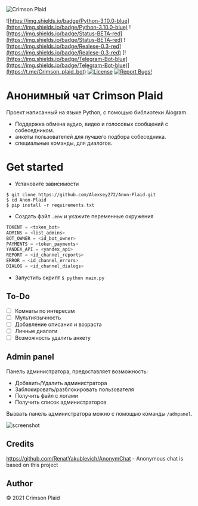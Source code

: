![Crimson Plaid](https://i.imgur.com/BBeyWph.jpeg)

![https://img.shields.io/badge/Python-3.10.0-blue](https://img.shields.io/badge/Python-3.10.0-blue)
![https://img.shields.io/badge/Status-BETA-red](https://img.shields.io/badge/Status-BETA-red) ![https://img.shields.io/badge/Realese-0.3-red](https://img.shields.io/badge/Realese-0.3-red) [![https://img.shields.io/badge/Telegram-Bot-blue](https://img.shields.io/badge/Telegram-Bot-blue)](https://t.me/Crimson_plaid_bot) [![License](https://img.shields.io/badge/license-GPL-green)](LICENSE) [![Report Bugs!](https://badgen.net/badge/🐞%20Report%20/Bugs/red)](https://t.me/anochat_support)


# Анонимный чат Crimson Plaid    
Проект написанный на языке Python, с помощью библиотеки Aiogram.

* Поддержка обмена аудио, видео и голосовых сообщений с собеседником. 
* анкеты пользователей для лучшего подбора собеседника.
* специальные команды, для диалогов.

# Get started
* Установите зависимости
```
$ git clone https://github.com/Alexsey272/Anon-Plaid.git
$ cd Anon-Plaid
$ pip install -r requirements.txt
```
* Создать файл `.env` и укажите переменные окружения
```Python
TOKENT = <token_bot>
ADMINS = <list_admins>
BOT_OWNER = <id_bot_owner>
PAYMENTS = <token_payments>
YANDEX_API = <yandex_api>
REPORT = <id_channel_reports>
ERROR = <id_channel_errors>
DIALOG = <id_channel_dialogs>
```
* Запустить скрипт
`$ python main.py`

## To-Do
- [ ] Комнаты по интересам
- [ ] Мультиязычность
- [ ] Добавление описания и возраста
- [ ] Личные диалоги
- [ ] Возможность удалить анкету

## Admin panel
Панель администратора, предоставляет возможность:
* Добавить/Удалить администратора
* Заблокировать/разблокировать пользователя
* Получить файл с логами
* Получить список администраторов

Вызвать панель администратора можно с помощью команды `/admpanel`.

![screenshot](https://i.imgur.com/hpZ222y.jpeg)

## Credits  
https://github.com/RenatYakublevich/AnonymChat - Anonymous chat is based on this project

## Author  
© 2021 Crimson Plaid
